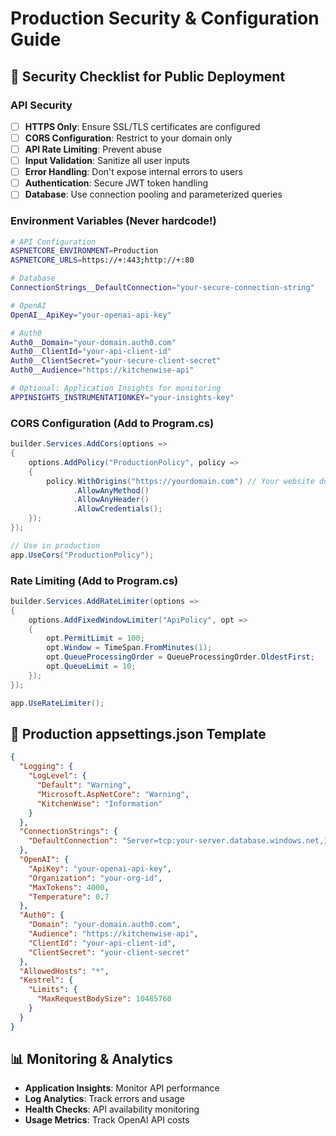 # Production Security & Configuration Guide

## 🔐 Security Checklist for Public Deployment

### API Security
- [ ] **HTTPS Only**: Ensure SSL/TLS certificates are configured
- [ ] **CORS Configuration**: Restrict to your domain only
- [ ] **API Rate Limiting**: Prevent abuse
- [ ] **Input Validation**: Sanitize all user inputs
- [ ] **Error Handling**: Don't expose internal errors to users
- [ ] **Authentication**: Secure JWT token handling
- [ ] **Database**: Use connection pooling and parameterized queries

### Environment Variables (Never hardcode!)
```bash
# API Configuration
ASPNETCORE_ENVIRONMENT=Production
ASPNETCORE_URLS=https://+:443;http://+:80

# Database
ConnectionStrings__DefaultConnection="your-secure-connection-string"

# OpenAI
OpenAI__ApiKey="your-openai-api-key"

# Auth0
Auth0__Domain="your-domain.auth0.com"
Auth0__ClientId="your-api-client-id"
Auth0__ClientSecret="your-secure-client-secret"
Auth0__Audience="https://kitchenwise-api"

# Optional: Application Insights for monitoring
APPINSIGHTS_INSTRUMENTATIONKEY="your-insights-key"
```

### CORS Configuration (Add to Program.cs)
```csharp
builder.Services.AddCors(options =>
{
    options.AddPolicy("ProductionPolicy", policy =>
    {
        policy.WithOrigins("https://yourdomain.com") // Your website domain
              .AllowAnyMethod()
              .AllowAnyHeader()
              .AllowCredentials();
    });
});

// Use in production
app.UseCors("ProductionPolicy");
```

### Rate Limiting (Add to Program.cs)
```csharp
builder.Services.AddRateLimiter(options =>
{
    options.AddFixedWindowLimiter("ApiPolicy", opt =>
    {
        opt.PermitLimit = 100;
        opt.Window = TimeSpan.FromMinutes(1);
        opt.QueueProcessingOrder = QueueProcessingOrder.OldestFirst;
        opt.QueueLimit = 10;
    });
});

app.UseRateLimiter();
```

## 🔧 Production appsettings.json Template
```json
{
  "Logging": {
    "LogLevel": {
      "Default": "Warning",
      "Microsoft.AspNetCore": "Warning",
      "KitchenWise": "Information"
    }
  },
  "ConnectionStrings": {
    "DefaultConnection": "Server=tcp:your-server.database.windows.net,1433;Initial Catalog=KitchenWiseDB;Persist Security Info=False;User ID=your-user;Password=your-password;MultipleActiveResultSets=False;Encrypt=True;TrustServerCertificate=False;Connection Timeout=30;"
  },
  "OpenAI": {
    "ApiKey": "your-openai-api-key",
    "Organization": "your-org-id",
    "MaxTokens": 4000,
    "Temperature": 0.7
  },
  "Auth0": {
    "Domain": "your-domain.auth0.com",
    "Audience": "https://kitchenwise-api",
    "ClientId": "your-api-client-id",
    "ClientSecret": "your-client-secret"
  },
  "AllowedHosts": "*",
  "Kestrel": {
    "Limits": {
      "MaxRequestBodySize": 10485760
    }
  }
}
```

## 📊 Monitoring & Analytics
- **Application Insights**: Monitor API performance
- **Log Analytics**: Track errors and usage
- **Health Checks**: API availability monitoring
- **Usage Metrics**: Track OpenAI API costs
